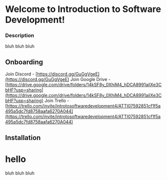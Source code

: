 # Welcome to Introduction to Software Development!

### Description

bluh bluh bluh

## Onboarding

Join Discord - [https://discord.gg/GuGgVgeE](https://discord.gg/GuGgVgeE)
Join Google Drive - [https://drive.google.com/drive/folders/14kSF8y_0XhiM4_hDCA8991ailXe3CbHF?usp=sharing](https://drive.google.com/drive/folders/14kSF8y_0XhiM4_hDCA8991ailXe3CbHF?usp=sharing)
Join Trello - [https://trello.com/invite/introtosoftwaredevelopment4/ATTI07592851cf1f5a495a5dc7fd8758aafa6270A044](https://trello.com/invite/introtosoftwaredevelopment4/ATTI07592851cf1f5a495a5dc7fd8758aafa6270A044)

## Installation
# hello
bluh bluh bluh
